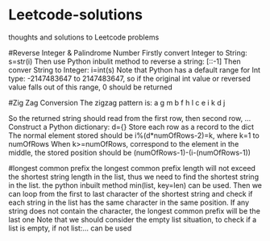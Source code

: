 # Leetcode-solutions
thoughts and solutions to Leetcode problems

#Reverse Integer & Palindrome Number
Firstly convert Integer to String: s=str(i)
Then use Python inbulit method to reverse a string: [::-1]
Then conver String to Integer: i=int(s)
Note that Python has a default range for Int type: -2147483647 to 2147483647, so if the original int value or reversed value falls out of this range, 0 should be returned

#Zig Zag Conversion
The zigzag pattern is:
a    g   m
b  f h  l
c e  i k
d    j

So the returned string should read from the first row, then second row, ...
Construct a Python dictionary: d={}
Store each row as a record to the dict
The normal element stored should be i%(d*numOfRows-2)=k, where k=1 to numOfRows
When k>=numOfRows, correspond to the element in the middle, the stored position should be (numOfRows-1)-(i-(numOfRows-1))

#longest common prefix
the longest common prefix length will not exceed the shortest string length in the list, thus we need to find the shortest string in the list. the python inbuilt method min(list, key=len) can be used.
Then we can loop from the first to last character of the shortest string and check if each string in the list has the same character in the same position. If any string does not contain the character, the longest common prefix will be the last one
Note that we should consider the empty list situation, to check if a list is empty, if not list:... can be used
